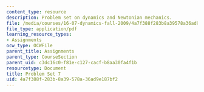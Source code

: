 ```yaml
---
content_type: resource
description: Problem set on dynamics and Newtonian mechanics.
file: /media/courses/16-07-dynamics-fall-2009/4a7f388f283b8a39578a36ad9e187bf2_MIT16_07F09_hw07.pdf
file_type: application/pdf
learning_resource_types:
- Assignments
ocw_type: OCWFile
parent_title: Assignments
parent_type: CourseSection
parent_uid: c3dc16c0-f81e-c127-cacf-b8aa30fa4f1b
resourcetype: Document
title: Problem Set 7
uid: 4a7f388f-283b-8a39-578a-36ad9e187bf2
---
```

